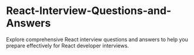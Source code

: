 # React-Interview-Questions-and-Answers
Explore comprehensive React interview questions and answers to help you prepare effectively for React developer interviews. 
